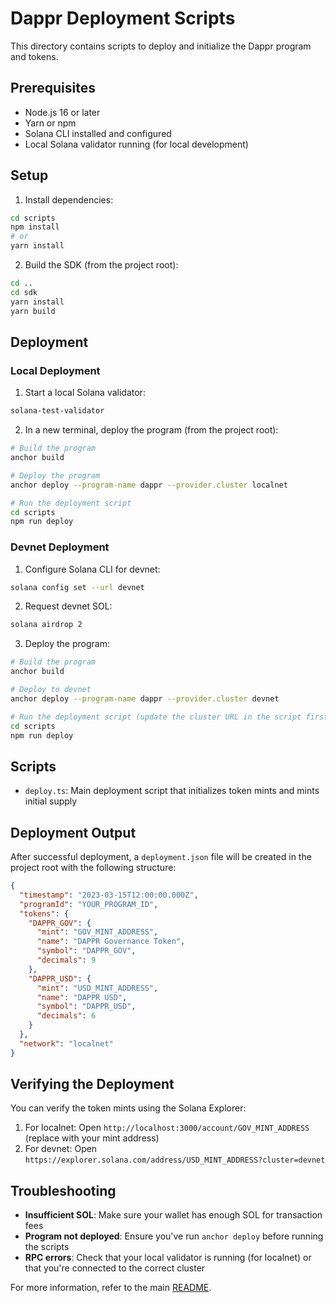 # Dappr Deployment Scripts

This directory contains scripts to deploy and initialize the Dappr program and tokens.

## Prerequisites

- Node.js 16 or later
- Yarn or npm
- Solana CLI installed and configured
- Local Solana validator running (for local development)

## Setup

1. Install dependencies:

```bash
cd scripts
npm install
# or
yarn install
```

2. Build the SDK (from the project root):

```bash
cd ..
cd sdk
yarn install
yarn build
```

## Deployment

### Local Deployment

1. Start a local Solana validator:

```bash
solana-test-validator
```

2. In a new terminal, deploy the program (from the project root):

```bash
# Build the program
anchor build

# Deploy the program
anchor deploy --program-name dappr --provider.cluster localnet

# Run the deployment script
cd scripts
npm run deploy
```

### Devnet Deployment

1. Configure Solana CLI for devnet:

```bash
solana config set --url devnet
```

2. Request devnet SOL:

```bash
solana airdrop 2
```

3. Deploy the program:

```bash
# Build the program
anchor build

# Deploy to devnet
anchor deploy --program-name dappr --provider.cluster devnet

# Run the deployment script (update the cluster URL in the script first)
cd scripts
npm run deploy
```

## Scripts

- `deploy.ts`: Main deployment script that initializes token mints and mints initial supply

## Deployment Output

After successful deployment, a `deployment.json` file will be created in the project root with the following structure:

```json
{
  "timestamp": "2023-03-15T12:00:00.000Z",
  "programId": "YOUR_PROGRAM_ID",
  "tokens": {
    "DAPPR_GOV": {
      "mint": "GOV_MINT_ADDRESS",
      "name": "DAPPR Governance Token",
      "symbol": "DAPPR_GOV",
      "decimals": 9
    },
    "DAPPR_USD": {
      "mint": "USD_MINT_ADDRESS",
      "name": "DAPPR USD",
      "symbol": "DAPPR_USD",
      "decimals": 6
    }
  },
  "network": "localnet"
}
```

## Verifying the Deployment

You can verify the token mints using the Solana Explorer:

1. For localnet: Open `http://localhost:3000/account/GOV_MINT_ADDRESS` (replace with your mint address)
2. For devnet: Open `https://explorer.solana.com/address/USD_MINT_ADDRESS?cluster=devnet`

## Troubleshooting

- **Insufficient SOL**: Make sure your wallet has enough SOL for transaction fees
- **Program not deployed**: Ensure you've run `anchor deploy` before running the scripts
- **RPC errors**: Check that your local validator is running (for localnet) or that you're connected to the correct cluster

For more information, refer to the main [README](../README.md).
